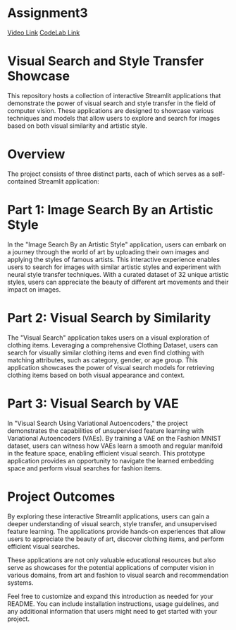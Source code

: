 # Assignment3
[ Video Link](https://northeastern-my.sharepoint.com/:v:/g/personal/bodkhe_a_northeastern_edu/EQuHHTRrEzNAh5k2mNIVi2sBByTo_qWEQwNVxXNtQpDNWw?e=5TdzI4)
[ CodeLab Link](https://docs.google.com/document/d/1dNQXi2ydt6nk70425KfHsOLr0c5a6QZ3ua53KR20JFk/edit?usp=sharing
)


# Visual Search and Style Transfer Showcase
This repository hosts a collection of interactive Streamlit applications that demonstrate the power of visual search and style transfer in the field of computer vision. These applications are designed to showcase various techniques and models that allow users to explore and search for images based on both visual similarity and artistic style.

# Overview
The project consists of three distinct parts, each of which serves as a self-contained Streamlit application:

# Part 1: Image Search By an Artistic Style
In the "Image Search By an Artistic Style" application, users can embark on a journey through the world of art by uploading their own images and applying the styles of famous artists. This interactive experience enables users to search for images with similar artistic styles and experiment with neural style transfer techniques. With a curated dataset of 32 unique artistic styles, users can appreciate the beauty of different art movements and their impact on images.

# Part 2: Visual Search by Similarity
The "Visual Search" application takes users on a visual exploration of clothing items. Leveraging a comprehensive Clothing Dataset, users can search for visually similar clothing items and even find clothing with matching attributes, such as category, gender, or age group. This application showcases the power of visual search models for retrieving clothing items based on both visual appearance and context.

# Part 3: Visual Search by VAE
In "Visual Search Using Variational Autoencoders," the project demonstrates the capabilities of unsupervised feature learning with Variational Autoencoders (VAEs). By training a VAE on the Fashion MNIST dataset, users can witness how VAEs learn a smooth and regular manifold in the feature space, enabling efficient visual search. This prototype application provides an opportunity to navigate the learned embedding space and perform visual searches for fashion items.

# Project Outcomes
By exploring these interactive Streamlit applications, users can gain a deeper understanding of visual search, style transfer, and unsupervised feature learning. The applications provide hands-on experiences that allow users to appreciate the beauty of art, discover clothing items, and perform efficient visual searches.

These applications are not only valuable educational resources but also serve as showcases for the potential applications of computer vision in various domains, from art and fashion to visual search and recommendation systems.

Feel free to customize and expand this introduction as needed for your README. You can include installation instructions, usage guidelines, and any additional information that users might need to get started with your project.
